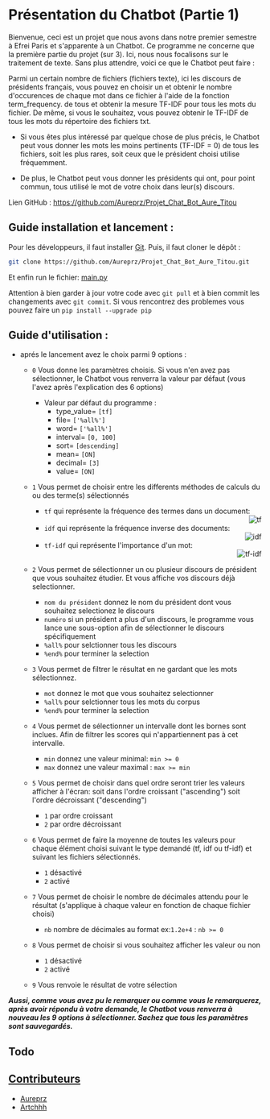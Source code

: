 
# Présentation du Chatbot (Partie 1)

Bienvenue, ceci est un projet que nous avons dans notre premier semestre à Efrei Paris et s'apparente à un Chatbot. 
Ce programme ne concerne que la première partie du projet (sur 3). 
Ici, nous nous focalisons sur le traitement de texte. Sans plus attendre, voici ce que le Chatbot peut
faire :

Parmi un certain nombre de fichiers (fichiers texte), ici les discours de présidents français, vous pouvez en choisir
un et obtenir le nombre d'occurences de chaque mot dans ce fichier à l'aide de la fonction term_frequency.
de tous et obtenir la mesure TF-IDF pour tous les mots du fichier. De même, si vous le souhaitez, vous pouvez obtenir le
TF-IDF de tous les mots du répertoire des fichiers txt.

- Si vous êtes plus intéressé par quelque chose de plus précis, le Chatbot peut vous donner les mots les moins
pertinents (TF-IDF = 0) de tous les fichiers, soit les plus rares, soit ceux que le président choisi utilise
fréquemment.

- De plus, le Chatbot peut vous donner les présidents qui ont, pour point commun, tous utilisé le mot de votre choix
dans leur(s) discours.

Lien GitHub : https://github.com/Aureprz/Projet_Chat_Bot_Aure_Titou

## Guide installation et lancement :

Pour les développeurs, il faut installer [Git](https://git-scm.com/).
Puis, il faut cloner le dépôt :
```bash
git clone https://github.com/Aureprz/Projet_Chat_Bot_Aure_Titou.git
```
Et enfin run le fichier:
[main.py](https://github.com/Aureprz/Projet_Chat_Bot_Aure_Titou/blob/master/main.py)

Attention à bien garder à  jour votre code avec `git pull` et  à bien commit les changements avec `git commit`.
Si vous rencontrez des problemes vous pouvez faire un `pip install --upgrade pip`

## Guide d'utilisation :

* aprés le lancement  avez le choix parmi 9 options :

    - ``0``
        Vous donne les paramètres choisis. Si vous n'en avez pas sélectionner, le Chatbot vous renverra la valeur par
        défaut (vous l'avez après l'explication des 6 options)
        * Valeur par défaut du programme :
            - type_value= ``[tf]``
            - file= ``['%all%']``
            - word= ``['%all%']``
            - interval= ``[0, 100]``
            - sort= ``[descending]``
            - mean= ``[ON]``
            - decimal= ``[3]``
            - value= ``[ON]``

    - ``1``
        Vous permet de choisir entre les differents méthodes de calculs du ou des terme(s) sélectionnés
        - ``tf`` qui représente la fréquence des termes dans un document:
                  <div style="text-align:right"><img src="https://wikimedia.org/api/rest_v1/media/math/render/svg/dd4f8a91dd0d28a11c00c94a13a315a5b49a8070" alt="tf"></div>
        - ``idf`` qui représente la fréquence inverse des documents:
                  <div style="text-align:right"><img src="https://wikimedia.org/api/rest_v1/media/math/render/svg/864fcfdc0c16344c11509f724f1aa7081cf9f657" alt="idf"></div>
        - ``tf-idf`` qui représente l'importance d'un mot:
                  <div style="text-align:right"><img src="https://wikimedia.org/api/rest_v1/media/math/render/svg/10109d0e60cc9d50a1ea2f189bac0ac29a030a00" alt="tf-idf"></div>


        

     - ``2``
         Vous permet de sélectionner un ou plusieur discours de président que vous souhaitez étudier. Et vous affiche vos discours déjà selectionner. 
          - ``nom du président`` donnez le nom du président dont vous souhaitez selectionez le discours
          - ``numéro`` si un président a  plus d'un discours, le programme vous lance une sous-option afin de sélectionner le discours spécifiquement
          - ``%all%`` pour selctionner tous les discours
          - ``%end%`` pour terminer la selection
            
    - ``3``
        Vous permet de filtrer le résultat en ne gardant que les mots sélectionnez.  
        - ``mot`` donnez le mot que vous souhaitez selectionner  
        - ``%all%`` pour selctionner tous les mots du corpus  
        - ``%end%`` pour terminer la selection  

    - ``4``
        Vous permet de sélectionner un intervalle dont les bornes sont inclues. Afin de filtrer les scores qui n'appartiennent pas à cet intervalle.
        - ``min`` donnez une valeur minimal: ``min >= 0``
        - ``max`` donnez une valeur maximal : ``max >= min``

    - ``5``
       Vous permet de choisir dans quel ordre seront trier les valeurs afficher à l'écran: soit dans l'ordre croissant ("ascending") soit
        l'ordre décroissant ("descending")
       - ``1`` par ordre croissant
       - ``2`` par ordre décroissant

    - ``6``
        Vous permet de faire la moyenne de toutes les valeurs pour chaque élément choisi suivant le type demandé (tf, idf ou tf-idf) et suivant les fichiers sélectionnés.
        - ``1`` désactivé
        - ``2`` activé

    - ``7``
        Vous permet de choisir le nombre de décimales attendu pour le résultat (s'applique à chaque valeur en fonction de chaque fichier choisi)
        - ``nb`` nombre de décimales au format ex:``1.2e+4`` : ``nb >= 0``
    - ``8``
         Vous permet de choisir si vous souhaitez afficher les valeur ou non
         - ``1`` désactivé
         - ``2`` activé

    - ``9``
        Vous renvoie le résultat de votre sélection 

 
_**Aussi, comme vous avez pu le remarquer ou comme vous le remarquerez, après avoir répondu à votre demande, le Chatbot
vous renverra à nouveau les 9 options à sélectionner. Sachez que tous les paramètres sont sauvegardés.**_

## Todo

## [Contributeurs](https://github.com/Aureprz/Projet_Chat_Bot_Aure_Titou/settings/access)
- [Aureprz](https://github.com/Aureprz)
- [Artchhh](https://github.com/Artchhh)
